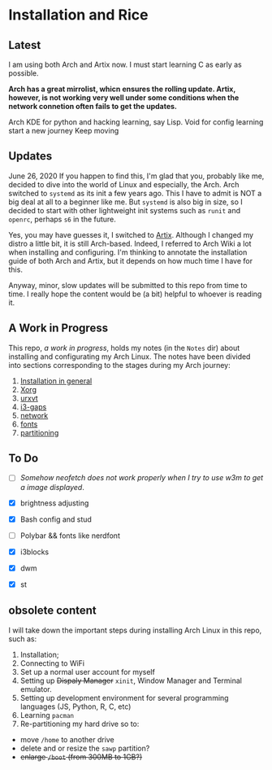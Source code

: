 # Installation and Rice

## Latest

I am using both Arch and Artix now. 
I must start learning C as early as possible.

**Arch has a great mirrolist, whicn ensures the rolling update. Artix, however, is not working very well under some conditions when the network connetion often fails to get the updates.**

Arch KDE for python and hacking learning, say Lisp.
Void for config learning
start a new journey
Keep moving

## Updates 
June 26, 2020
If you happen to find this, I'm glad that you, probably like me, decided to dive into the world of Linux and especially, the Arch.
Arch switched to `systemd` as its init a few years ago. This I have to admit is NOT a big deal at all to a beginner like me. But `systemd` is also big in size, so I decided to start with other lightweight init systems such as `runit` and `openrc`, perhaps `s6` in the future. 

Yes, you may have guesses it, I switched to [Artix](https://artixlinux.org/).
Although I changed my distro a little bit, it is still Arch-based. Indeed, I referred to Arch Wiki a lot when installing and configuring. I'm thinking to annotate the installation guide of both Arch and Artix, but it depends on how much time I have for this. 

Anyway, minor, slow updates will be submitted to this repo from time to time. I really hope the content would be (a bit) helpful to whoever is reading it.

## A Work in Progress
This repo, *a work in progress*, holds my notes (in the `Notes` dir) about installing and configurating my Arch Linux. The notes have been divided into sections corresponding to the stages during my Arch journey:
1. [Installation in general](https://github.com/Linerre/Arch/blob/master/Notes/00-installation.md)
2. [Xorg](https://github.com/Linerre/Arch/blob/master/Notes/01-xorg.md)
3. [urxvt](https://github.com/Linerre/Arch/blob/master/Notes/02-urxvt.md)
4. [i3-gaps](https://github.com/Linerre/Arch/blob/master/Notes/03-i3wm.md)
5. [network](https://github.com/Linerre/Arch/blob/master/Notes/04-network.md)
6. [fonts](https://github.com/Linerre/Arch/blob/master/Notes/05-fonts.md)
7. [partitioning](https://github.com/Linerre/Arch/blob/master/Notes/06-partitioning.md)

## To Do
- [ ] *Somehow neofetch does not work properly when I try to use w3m to get a image displayed*. 
- [x] brightness adjusting
- [x] Bash config and stud
- [ ] Polybar && fonts like nerdfont
- [x] i3blocks
- [x] dwm
- [x] st


## obsolete content
I will take down the important steps during installing Arch Linux in this repo, such as:
1. Installation;
2. Connecting to WiFi
3. Set up a normal user account for myself
4. Setting up ~~Dispaly Manager~~ `xinit`, Window Manager and Terminal emulator.
5. Setting up development environment for several programming languages (JS, Python, R, C, etc)
6. Learning `pacman`
7. Re-partitioning my hard drive so to:
  - move `/home` to another drive
  - delete and or resize the `sawp` partition?
  - ~~enlarge `/boot` (from 300MB to 1GB?)~~

